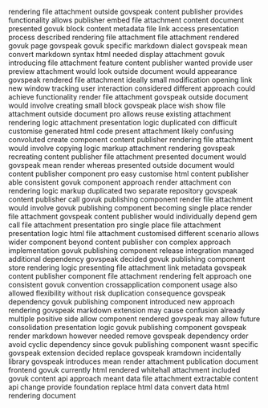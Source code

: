 rendering file attachment outside govspeak content publisher provides functionality allows publisher embed file attachment content document presented govuk block content metadata file link access presentation process described rendering file attachment file attachment rendered govuk page govspeak govuk specific markdown dialect govspeak mean convert markdown syntax html needed display attachment govuk introducing file attachment feature content publisher wanted provide user preview attachment would look outside document would appearance govspeak rendered file attachment ideally small modification opening link new window tracking user interaction considered different approach could achieve functionality render file attachment govspeak outside document would involve creating small block govspeak place wish show file attachment outside document pro allows reuse existing attachment rendering logic attachment presentation logic duplicated con difficult customise generated html code present attachment likely confusing convoluted create component content publisher rendering file attachment would involve copying logic markup attachment rendering govspeak recreating content publisher file attachment presented document would govspeak mean render whereas presented outside document would content publisher component pro easy customise html content publisher able consistent govuk component approach render attachment con rendering logic markup duplicated two separate repository govspeak content publisher call govuk publishing component render file attachment would involve govuk publishing component becoming single place render file attachment govspeak content publisher would individually depend gem call file attachment presentation pro single place file attachment presentation logic html file attachment customised different scenario allows wider component beyond content publisher con complex approach implementation govuk publishing component release integration managed additional dependency govspeak decided govuk publishing component store rendering logic presenting file attachment link metadata govspeak content publisher component file attachment rendering felt approach one consistent govuk convention crossapplication component usage also allowed flexibility without risk duplication consequence govspeak dependency govuk publishing component introduced new approach rendering govspeak markdown extension may cause confusion already multiple positive side allow component rendered govspeak may allow future consolidation presentation logic govuk publishing component govspeak render markdown however needed remove govspeak dependency order avoid cyclic dependency since govuk publishing component wasnt specific govspeak extension decided replace govspeak kramdown incidentally library govspeak introduces mean render attachment publication document frontend govuk currently html rendered whitehall attachment included govuk content api approach meant data file attachment extractable content api change provide foundation replace html data convert data html rendering document